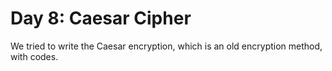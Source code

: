 # Day 8: Caesar Cipher
We tried to write the Caesar encryption, which is an old encryption method, with codes.
